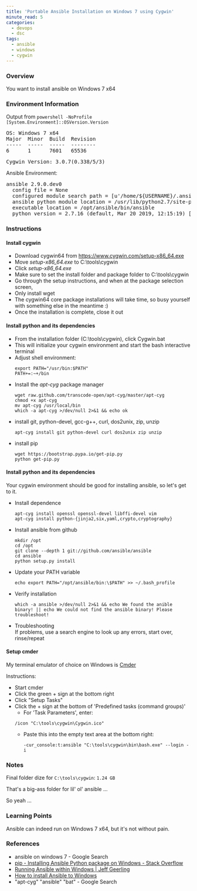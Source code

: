 ```yaml
---
title: 'Portable Ansible Installation on Windows 7 using Cygwin'
minute_read: 5
categories:
  - devops
  - dsc
tags:
  - ansible
  - windows
  - cygwin
---
```


### Overview 

You want to install ansible on Windows 7 x64

### Environment Information

Output from `powershell -NoProfile [System.Environment]::OSVersion.Version`
<pre>OS: Windows 7 x64
Major  Minor  Build  Revision
-----  -----  -----  --------
6      1      7601   65536
</pre>
<pre>
Cygwin Version: 3.0.7(0.338/5/3)
</pre>
Ansible Environment: 
<pre>
ansible 2.9.0.dev0
  config file = None
  configured module search path = [u'/home/${USERNAME}/.ansible/plugins/modules', u'/usr/share/ansible/plugins/modules']
  ansible python module location = /usr/lib/python2.7/site-packages/ansible-2.9.0.dev0-py2.7.egg/ansible
  executable location = /opt/ansible/bin/ansible
  python version = 2.7.16 (default, Mar 20 2019, 12:15:19) [GCC 7.4.0]
</pre>

### Instructions

#### Install cygwin

- Download cygwin64 from https://www.cygwin.com/setup-x86_64.exe
- Move _setup-x86_64.exe_ to C:\tools\cygwin
- Click _setup-x86_64.exe_
- Make sure to set the install folder and package folder to C:\tools\cygwin
- Go through the setup instructions, and when at the package selection screen,
- Only install wget
- The cygwin64 core package installations will take time, so busy yourself with something else in the meantime :)
- Once the installation is complete, close it out

#### Install python and its dependencies

- From the installation folder (C:\tools\cygwin), click Cygwin.bat
- This will initialize your cygwin environment and start the bash interactive terminal
- Adjust shell environment:
  ```
  export PATH="/usr/bin:$PATH"
  PATH+=:~+/bin
  ```
- Install the _apt-cyg_ package manager
  ```
  wget raw.github.com/transcode-open/apt-cyg/master/apt-cyg
  chmod +x apt-cyg
  mv apt-cyg /usr/local/bin
  which -a apt-cyg >/dev/null 2>&1 && echo ok
  ```
- install git, python-devel, gcc-g++, curl, dos2unix, zip, unzip
  ```
  apt-cyg install git python-devel curl dos2unix zip unzip
  ```
- install pip
  ```
  wget https://bootstrap.pypa.io/get-pip.py
  python get-pip.py
  ```
  
#### Install python and its dependencies

Your cygwin environment should be good for installing ansible, so let's get to it.

- Install dependence
  ```
  apt-cyg install openssl openssl-devel libffi-devel vim
  apt-cyg install python-{jinja2,six,yaml,crypto,cryptography}
  ```
- Install ansible from github
  ```
  mkdir /opt
  cd /opt
  git clone --depth 1 git://github.com/ansible/ansible
  cd ansible
  python setup.py install
  ```
- Update your PATH variable
  ```
  echo export PATH="/opt/ansible/bin:\$PATH" >> ~/.bash_profile
  ```
- Verify installation
  ```
  which -a ansible >/dev/null 2>&1 && echo We found the anible binary! || echo We could not find the ansible binary! Please troubleshoot!
  ```
- Troubleshooting<br />
  If problems, use a search engine to look up any errors, start over, rinse/repeat  

#### Setup cmder

My terminal emulator of choice on Windows is [Cmder](https://cmder.net/)

Instructions:
  - Start cmder
  - Click the green + sign at the bottom right
  - Click "Setup Tasks"
  - Click the + sign at the bottom of 'Predefined tasks (command groups)'
    - For 'Task Parameters', enter:
    ```
    /icon "C:\tools\cygwin\Cygwin.ico"
    ```
    - Paste this into the empty text area at the bottom right:<br />
      ```
      -cur_console:t:ansible "C:\tools\cygwin\bin\bash.exe" --login -i
      ```

### Notes
  
Final folder dize for `C:\tools\cygwin`: `1.24 GB`

That's a big-ass folder for lil' ol' ansible ...

So yeah ...

### Learning Points

Ansible can indeed run on Windows 7 x64, but it's not without pain.

### References

- ansible on windows 7 - Google Search
- [pip - Installing Ansible Python package on Windows - Stack Overflow](https://stackoverflow.com/questions/51167099/installing-ansible-python-package-on-windows)
- [Running Ansible within Windows | Jeff Geerling](https://www.jeffgeerling.com/blog/running-ansible-within-windows)
- [How to install Ansible to Windows](https://gist.github.com/eyasuyuki/d9c1dc96a9b8356164e5)
- "apt-cyg" "ansible" "bat" - Google Search
